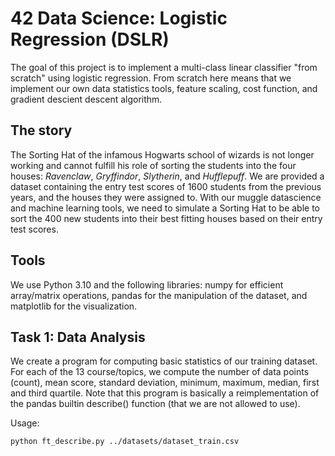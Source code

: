 # 42 Data Science: Logistic Regression (DSLR)

The goal of this project is to implement a multi-class linear classifier "from scratch" using logistic regression. From scratch here means that we implement our own data statistics tools, feature scaling, cost function, and gradient descient descent algorithm.

## The story

The Sorting Hat of the infamous Hogwarts school of wizards is not longer working and cannot fulfill his role of sorting the students into the four houses: _Ravenclaw_, _Gryffindor_, _Slytherin_, and _Hufflepuff_. We are provided a dataset containing the entry test scores of 1600 students from the previous years, and the houses they were assigned to. With our muggle datascience and machine learning tools, we need to simulate a Sorting Hat to be able to sort the 400 new students into their best fitting houses based on their entry test scores.

## Tools

We use Python 3.10 and the following libraries: numpy for efficient array/matrix operations, pandas for the manipulation of the dataset, and matplotlib for the visualization.

## Task 1: Data Analysis

We create a program for computing basic statistics of our training dataset. For each of the 13 course/topics, we compute the number of data points (count), mean score, standard deviation, minimum, maximum, median, first and third quartile. Note that this program is basically a reimplementation of the pandas builtin describe() function (that we are not allowed to use).

Usage: 
```sh
python ft_describe.py ../datasets/dataset_train.csv
```


